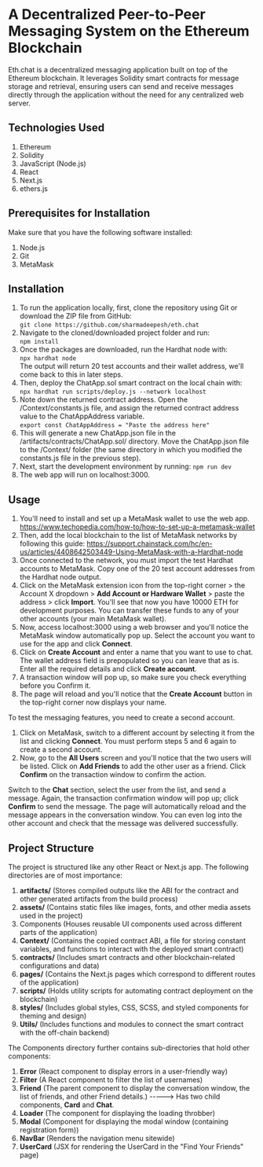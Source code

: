 # A Decentralized Peer-to-Peer Messaging System on the Ethereum Blockchain
Eth.chat is a decentralized messaging application built on top of the Ethereum blockchain. It leverages Solidity smart contracts for message storage and retrieval, ensuring users can send and receive messages directly through the application without the need for any centralized web server.

## Technologies Used
1. Ethereum
2. Solidity
3. JavaScript (Node.js)
4. React
5. Next.js
6. ethers.js

## Prerequisites for Installation
Make sure that you have the following software installed:
1. Node.js
2. Git
3. MetaMask

## Installation
1. To run the application locally, first, clone the repository using Git or download the ZIP file from GitHub: \
```git clone https://github.com/sharmadeepesh/eth.chat```
2. Navigate to the cloned/downloaded project folder and run: \
```npm install```
3. Once the packages are downloaded, run the Hardhat node with: \
```npx hardhat node``` \
The output will return 20 test accounts and their wallet address, we'll come back to this in later steps.
5. Then, deploy the ChatApp.sol smart contract on the local chain with: \
```npx hardhat run scripts/deploy.js --network localhost```
6. Note down the returned contract address. Open the /Context/constants.js file, and assign the returned contract address value to the ChatAppAddress variable. \
```export const ChatAppAddress = "Paste the address here"```
7. This will generate a new ChatApp.json file in the /artifacts/contracts/ChatApp.sol/ directory. Move the ChatApp.json file to the /Context/ folder (the same directory in which you modified the constants.js file in the previous step).
8. Next, start the development environment by running:
```npm run dev```
9. The web app will run on localhost:3000.

## Usage
1. You'll need to install and set up a MetaMask wallet to use the web app. https://www.techopedia.com/how-to/how-to-set-up-a-metamask-wallet
2. Then, add the local blockchain to the list of MetaMask networks by following this guide: https://support.chainstack.com/hc/en-us/articles/4408642503449-Using-MetaMask-with-a-Hardhat-node
3. Once connected to the network, you must import the test Hardhat accounts to MetaMask. Copy one of the 20 test account addresses from the Hardhat node output.
4. Click on the MetaMask extension icon from the top-right corner > the Account X dropdown > **Add Account or Hardware Wallet** > paste the address > click **Import**. You'll see that now you have 10000 ETH for development purposes. You can transfer these funds to any of your other accounts (your main MetaMask wallet).
5. Now, access localhost:3000 using a web browser and you'll notice the MetaMask window automatically pop up. Select the account you want to use for the app and click **Connect**.
6. Click on **Create Account** and enter a name that you want to use to chat. The wallet address field is prepopulated so you can leave that as is. Enter all the required details and click **Create account**.
7. A transaction window will pop up, so make sure you check everything before you Confirm it.
8. The page will reload and you'll notice that the **Create Account** button in the top-right corner now displays your name.

To test the messaging features, you need to create a second account.
1. Click on MetaMask, switch to a different account by selecting it from the list and clicking **Connect**. You must perform steps 5 and 6 again to create a second account. 
2. Now, go to the **All Users** screen and you'll notice that the two users will be listed. Click on **Add Friends** to add the other user as a friend. Click **Confirm** on the transaction window to confirm the action.

Switch to the **Chat** section, select the user from the list, and send a message. Again, the transaction confirmation window will pop up; click **Confirm** to send the message. The page will automatically reload and the message appears in the conversation window. You can even log into the other account and check that the message was delivered successfully.

## Project Structure
The project is structured like any other React or Next.js app. The following directories are of most importance:

1. **artifacts/** (Stores compiled outputs like the ABI for the contract and other generated artifacts from the build process)
2. **assets/** (Contains static files like images, fonts, and other media assets used in the project)
3. Components (Houses reusable UI components used across different parts of the application)
4. **Context/** (Contains the copied contract ABI, a file for storing constant variables, and functions to interact with the deployed smart contract)
5. **contracts/** (Includes smart contracts and other blockchain-related configurations and data)
6. **pages/** (Contains the Next.js pages which correspond to different routes of the application)
7. **scripts/** (Holds utility scripts for automating contract deployment on the blockchain)
8. **styles/** (Includes global styles, CSS, SCSS, and styled components for theming and design)
9. **Utils/** (Includes functions and modules to connect the smart contract with the off-chain backend)

The Components directory further contains sub-directories that hold other components:
1. **Error** (React component to display errors in a user-friendly way)
2. **Filter** (A React component to filter the list of usernames)
3. **Friend** (The parent component to display the conversation window, the list of friends, and other Friend details.)  -----> Has two child components, **Card** and **Chat**.
4. **Loader** (The component for displaying the loading throbber)
5. **Modal** (Component for displaying the modal window (containing registration form))
6. **NavBar** (Renders the navigation menu sitewide)
7. **UserCard** (JSX for rendering the UserCard in the "Find Your Friends" page)
    
